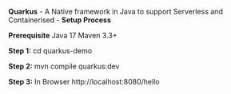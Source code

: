 **Quarkus** - A Native framework in Java to support Serverless and Containerised - **Setup Process**

**Prerequisite**
	Java 17
	Maven 3.3+
	
**Step 1:**
	cd quarkus-demo
	
**Step 2:**
	mvn compile quarkus:dev
	
**Step 3:**
	In Browser 	http://localhost:8080/hello

